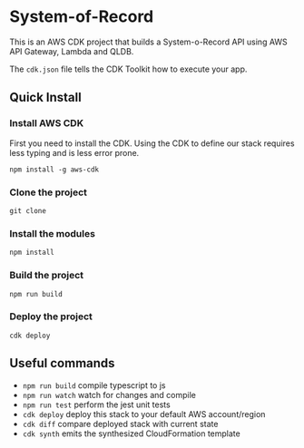 # System-of-Record

This is an AWS CDK project that builds a System-o-Record API using AWS API Gateway, Lambda and QLDB.

The `cdk.json` file tells the CDK Toolkit how to execute your app.

## Quick Install

### Install AWS CDK

First you need to install the CDK. Using the CDK to define our stack requires less typing and is less error prone.

```
npm install -g aws-cdk
```

### Clone the project

```
git clone 
```

### Install the modules

```
npm install
```

### Build the project

```
npm run build
```

### Deploy the project

```
cdk deploy
```

## Useful commands

 * `npm run build`   compile typescript to js
 * `npm run watch`   watch for changes and compile
 * `npm run test`    perform the jest unit tests
 * `cdk deploy`      deploy this stack to your default AWS account/region
 * `cdk diff`        compare deployed stack with current state
 * `cdk synth`       emits the synthesized CloudFormation template
